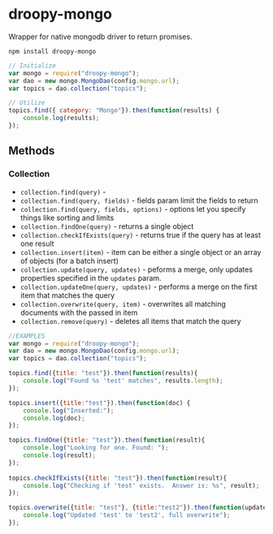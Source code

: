 droopy-mongo
============

Wrapper for native mongodb driver to return promises.

`npm install droopy-mongo`

```javascript
// Initialize
var mongo = require("droopy-mongo");
var dao = new mongo.MongoDao(config.mongo.url);
var topics = dao.collection("topics");

// Utilize
topics.find({ category: "Mongo"}).then(function(results) {
	console.log(results);
});
```

Methods
--------------

### Collection
- `collection.find(query)` - 
- `collection.find(query, fields)` - fields param limit the fields to return
- `collection.find(query, fields, options)` - options let you specify things like sorting and limits
- `collection.findOne(query)` - returns a single object
- `collection.checkIfExists(query)` - returns true if the query has at least one result
- `collection.insert(item)` - item can be either a single object or an array of objects (for a batch insert)
- `collection.update(query, updates)` - peforms a merge, only updates properties specified in the `updates` param.
- `collection.updateOne(query, updates)` - performs a merge on the first item that matches the query
- `collection.overwrite(query, item)` - overwrites all matching documents with the passed in item
- `collection.remove(query)` - deletes all items that match the query

```javascript
//EXAMPLES
var mongo = require("droopy-mongo");
var dao = new mongo.MongoDao(config.mongo.url);
var topics = dao.collection("topics");

topics.find({title: "test"}).then(function(results){
	console.log("Found %s 'test' matches", results.length);
});

topics.insert({title:"test"}).then(function(doc) {
	console.log("Inserted:");
	console.log(doc);
});

topics.findOne({title: "test"}).then(function(result){
	console.log("Looking for one. Found: ");
	console.log(result);
});
	
topics.checkIfExists({title: "test"}).then(function(result){
	console.log("Checking if 'test' exists.  Answer is: %s", result);
});

topics.overwrite({title: "test"}, {title:"test2"}).then(function(updatedItem){
	console.log("Updated 'test' to 'test2', full overwrite");
});
```
